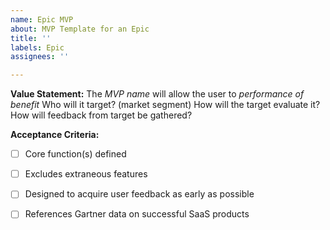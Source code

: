 ```yaml
---
name: Epic MVP
about: MVP Template for an Epic
title: ''
labels: Epic
assignees: ''

---
```


**Value Statement:**
The _MVP name_ will allow the user to _performance of benefit_
Who will it target? (market segment)
How will the target evaluate it?
How will feedback from target be gathered?

**Acceptance Criteria:**
- [ ] Core function(s) defined 
- [ ] Excludes extraneous features
- [ ] Designed to acquire user feedback as early as possible
- [ ] References Gartner data on successful SaaS products


